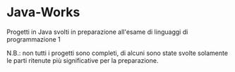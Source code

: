 # Java-Works

Progetti in Java svolti in preparazione all'esame di linguaggi di programmazione 1

N.B.: non tutti i progetti sono completi, di alcuni sono state svolte solamente le parti ritenute più significative per la preparazione.
